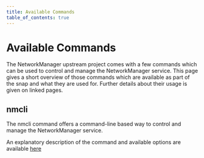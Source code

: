 ```yaml
---
title: Available Commands
table_of_contents: true
---
```


# Available Commands

The NetworkManager upstream project comes with a few commands which can be used
to control and manage the NetworkManager service. This page gives a short overview
of those commands which are available as part of the snap and what they are used for.
Further details about their usage is given on linked pages.

## nmcli

The nmcli command offers a command-line based way to control and manage the
NetworkManager service.

An explanatory description of the command and available options are available
[here](https://developer.gnome.org/NetworkManager/1.2/nmcli.html)
